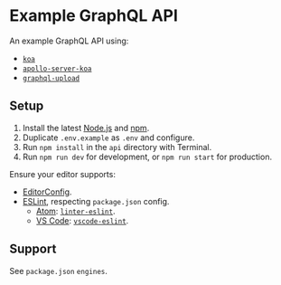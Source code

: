 # Example GraphQL API

An example GraphQL API using:

- [`koa`](https://npm.im/koa)
- [`apollo-server-koa`](https://npm.im/apollo-server-koa)
- [`graphql-upload`](https://npm.im/graphql-upload)

## Setup

1.  Install the latest [Node.js](https://nodejs.org) and [npm](https://npmjs.com).
2.  Duplicate `.env.example` as `.env` and configure.
3.  Run `npm install` in the `api` directory with Terminal.
4.  Run `npm run dev` for development, or `npm run start` for production.

Ensure your editor supports:

- [EditorConfig](http://editorconfig.org).
- [ESLint](http://eslint.org), respecting `package.json` config.
  - [Atom](https://atom.io): [`linter-eslint`](https://atom.io/packages/linter-eslint).
  - [VS Code](https://code.visualstudio.com): [`vscode-eslint`](https://marketplace.visualstudio.com/items?itemName=dbaeumer.vscode-eslint).

## Support

See `package.json` `engines`.
